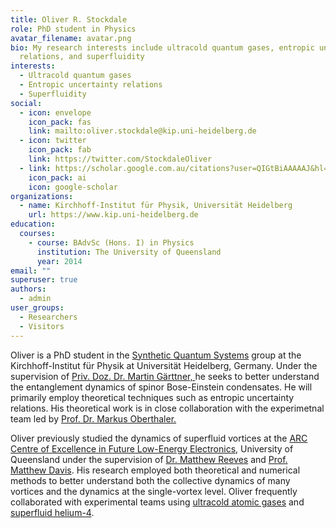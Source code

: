 ```yaml
---
title: Oliver R. Stockdale
role: PhD student in Physics
avatar_filename: avatar.png
bio: My research interests include ultracold quantum gases, entropic uncertainty
  relations, and superfluidity
interests:
  - Ultracold quantum gases
  - Entropic uncertainty relations
  - Superfluidity
social:
  - icon: envelope
    icon_pack: fas
    link: mailto:oliver.stockdale@kip.uni-heidelberg.de
  - icon: twitter
    icon_pack: fab
    link: https://twitter.com/StockdaleOliver
  - link: https://scholar.google.com.au/citations?user=QIGtBiAAAAAJ&hl=en
    icon_pack: ai
    icon: google-scholar
organizations:
  - name: Kirchhoff-Institut für Physik, Universität Heidelberg
    url: https://www.kip.uni-heidelberg.de
education:
  courses:
    - course: BAdvSc (Hons. I) in Physics
      institution: The University of Queensland
      year: 2014
email: ""
superuser: true
authors:
  - admin
user_groups:
  - Researchers
  - Visitors
---
```

Oliver is a PhD student in the [Synthetic Quantum Systems](http://www.kip.uni-heidelberg.de/synqs/) group at the Kirchhoff-Institut für Physik at Universität Heidelberg, Germany. Under the supervision of [Priv. Doz. Dr. Martin Gärttner, ](http://www.kip.uni-heidelberg.de/user/marting/)he seeks to better understand the entanglement dynamics of spinor Bose-Einstein condensates. He will primarily employ theoretical techniques such as entropic uncertainty relations. His theoretical work is in close collaboration with the experimetnal team led by [Prof. Dr. Markus Oberthaler.](http://www.kip.uni-heidelberg.de/matterwave/)

Oliver previously studied the dynamics of superfluid vortices at the [ARC Centre of Excellence in Future Low-Energy Electronics](https://www.fleet.org), University of Queensland under the supervision of [Dr. Matthew Reeves](https://researchers.uq.edu.au/researcher/16962) and [Prof. Matthew Davis](https://researchers.uq.edu.au/researcher/1134). His research employed both theoretical and numerical methods to better understand both the collective dynamics of many vortices and the dynamics at the single-vortex level. Oliver frequently collaborated with experimental teams using [ultracold atomic gases](https://bec.equs.org) and [superfluid helium-4](http://www.physics.uq.edu.au/QOlab/people.html).